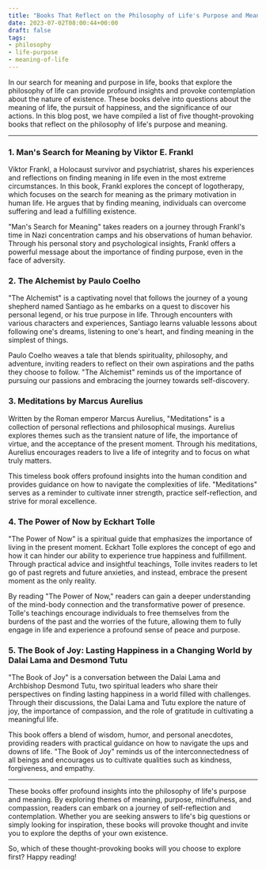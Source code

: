 ```yaml
---
title: "Books That Reflect on the Philosophy of Life's Purpose and Meaning"
date: 2023-07-02T08:00:44+00:00
draft: false
tags: 
- philosophy
- life-purpose
- meaning-of-life
---
```


In our search for meaning and purpose in life, books that explore the philosophy of life can provide profound insights and provoke contemplation about the nature of existence. These books delve into questions about the meaning of life, the pursuit of happiness, and the significance of our actions. In this blog post, we have compiled a list of five thought-provoking books that reflect on the philosophy of life's purpose and meaning.

---

### 1. Man's Search for Meaning by Viktor E. Frankl

Viktor Frankl, a Holocaust survivor and psychiatrist, shares his experiences and reflections on finding meaning in life even in the most extreme circumstances. In this book, Frankl explores the concept of logotherapy, which focuses on the search for meaning as the primary motivation in human life. He argues that by finding meaning, individuals can overcome suffering and lead a fulfilling existence.

"Man's Search for Meaning" takes readers on a journey through Frankl's time in Nazi concentration camps and his observations of human behavior. Through his personal story and psychological insights, Frankl offers a powerful message about the importance of finding purpose, even in the face of adversity.

### 2. The Alchemist by Paulo Coelho

"The Alchemist" is a captivating novel that follows the journey of a young shepherd named Santiago as he embarks on a quest to discover his personal legend, or his true purpose in life. Through encounters with various characters and experiences, Santiago learns valuable lessons about following one's dreams, listening to one's heart, and finding meaning in the simplest of things.

Paulo Coelho weaves a tale that blends spirituality, philosophy, and adventure, inviting readers to reflect on their own aspirations and the paths they choose to follow. "The Alchemist" reminds us of the importance of pursuing our passions and embracing the journey towards self-discovery.

### 3. Meditations by Marcus Aurelius

Written by the Roman emperor Marcus Aurelius, "Meditations" is a collection of personal reflections and philosophical musings. Aurelius explores themes such as the transient nature of life, the importance of virtue, and the acceptance of the present moment. Through his meditations, Aurelius encourages readers to live a life of integrity and to focus on what truly matters.

This timeless book offers profound insights into the human condition and provides guidance on how to navigate the complexities of life. "Meditations" serves as a reminder to cultivate inner strength, practice self-reflection, and strive for moral excellence.

### 4. The Power of Now by Eckhart Tolle

"The Power of Now" is a spiritual guide that emphasizes the importance of living in the present moment. Eckhart Tolle explores the concept of ego and how it can hinder our ability to experience true happiness and fulfillment. Through practical advice and insightful teachings, Tolle invites readers to let go of past regrets and future anxieties, and instead, embrace the present moment as the only reality.

By reading "The Power of Now," readers can gain a deeper understanding of the mind-body connection and the transformative power of presence. Tolle's teachings encourage individuals to free themselves from the burdens of the past and the worries of the future, allowing them to fully engage in life and experience a profound sense of peace and purpose.

### 5. The Book of Joy: Lasting Happiness in a Changing World by Dalai Lama and Desmond Tutu

"The Book of Joy" is a conversation between the Dalai Lama and Archbishop Desmond Tutu, two spiritual leaders who share their perspectives on finding lasting happiness in a world filled with challenges. Through their discussions, the Dalai Lama and Tutu explore the nature of joy, the importance of compassion, and the role of gratitude in cultivating a meaningful life.

This book offers a blend of wisdom, humor, and personal anecdotes, providing readers with practical guidance on how to navigate the ups and downs of life. "The Book of Joy" reminds us of the interconnectedness of all beings and encourages us to cultivate qualities such as kindness, forgiveness, and empathy.

---

These books offer profound insights into the philosophy of life's purpose and meaning. By exploring themes of meaning, purpose, mindfulness, and compassion, readers can embark on a journey of self-reflection and contemplation. Whether you are seeking answers to life's big questions or simply looking for inspiration, these books will provoke thought and invite you to explore the depths of your own existence.

So, which of these thought-provoking books will you choose to explore first? Happy reading!